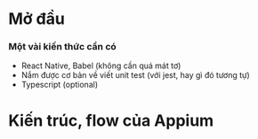 # Mở đầu





### Một vài kiến thức cần có

- React Native, Babel (không cần quá mát tơ)
- Nắm được cơ bản về viết unit test (với jest, hay gì đó tương tự)
- Typescript (optional)

# Kiến trúc, flow của Appium

